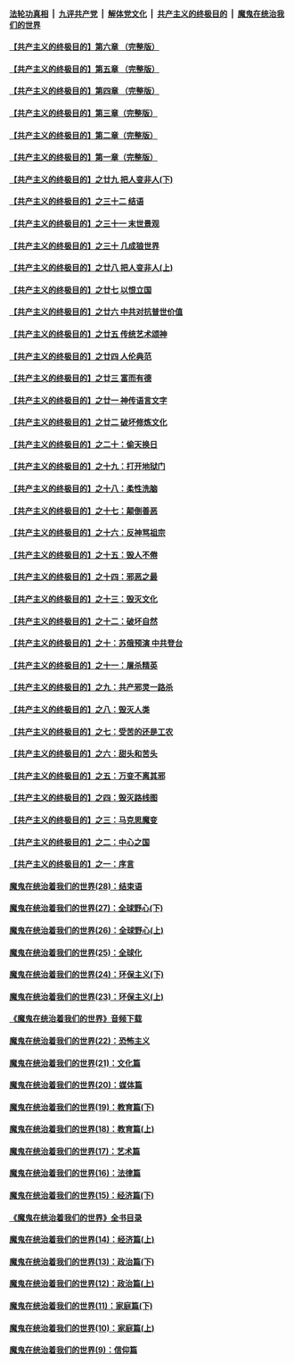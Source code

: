 

####  [法轮功真相](../../../../basic/blob/master/README.md?t=06090201) &nbsp;|&nbsp; [九评共产党](../../../../9ping.md/blob/master/README.md?t=06090201) &nbsp;|&nbsp; [解体党文化](../../../../jtdwh.md/blob/master/README.md?t=06090201)  &nbsp;|&nbsp; [共产主义的终极目的](../../../../gczydzjmd.md/blob/master/README.md?t=06090201) &nbsp;|&nbsp; [魔鬼在统治我们的世界](../../../../mgztzwmdsj.md/blob/master/README.md?t=06090201) 

#### [【共产主义的终极目的】第六章 （完整版）](../pages/nsc422/n11428913.md?t=06090201) 

#### [【共产主义的终极目的】第五章 （完整版）](../pages/nsc422/n11428912.md?t=06090201) 

#### [【共产主义的终极目的】第四章 （完整版）](../pages/nsc422/n11428907.md?t=06090201) 

#### [【共产主义的终极目的】第三章（完整版）](../pages/nsc422/n11428848.md?t=06090201) 

#### [【共产主义的终极目的】第二章（完整版）](../pages/nsc422/n11428831.md?t=06090201) 

#### [【共产主义的终极目的】第一章（完整版）](../pages/nsc422/n11417651.md?t=06090201) 

#### [【共产主义的终极目的】之廿九 把人变非人(下)](../pages/nsc422/n11344140.md?t=06090201) 

#### [【共产主义的终极目的】之三十二 结语](../pages/nsc422/n11360535.md?t=06090201) 

#### [【共产主义的终极目的】之三十一 末世景观](../pages/nsc422/n11351129.md?t=06090201) 

#### [【共产主义的终极目的】之三十 几成狼世界](../pages/nsc422/n11348280.md?t=06090201) 

#### [【共产主义的终极目的】之廿八 把人变非人(上)](../pages/nsc422/n11340492.md?t=06090201) 

#### [【共产主义的终极目的】之廿七 以恨立国](../pages/nsc422/n11336944.md?t=06090201) 

#### [【共产主义的终极目的】之廿六 中共对抗普世价值](../pages/nsc422/n11324785.md?t=06090201) 

#### [【共产主义的终极目的】之廿五 传统艺术颂神](../pages/nsc422/n11296396.md?t=06090201) 

#### [【共产主义的终极目的】之廿四 人伦典范](../pages/nsc422/n11296397.md?t=06090201) 

#### [【共产主义的终极目的】之廿三 富而有德](../pages/nsc422/n11283598.md?t=06090201) 

#### [【共产主义的终极目的】之廿一 神传语言文字](../pages/nsc422/n11263265.md?t=06090201) 

#### [【共产主义的终极目的】之廿二 破坏修炼文化](../pages/nsc422/n11245728.md?t=06090201) 

#### [【共产主义的终极目的】之二十：偷天换日](../pages/nsc422/n11238846.md?t=06090201) 

#### [【共产主义的终极目的】之十九：打开地狱门](../pages/nsc422/n11206376.md?t=06090201) 

#### [【共产主义的终极目的】之十八：柔性洗脑](../pages/nsc422/n11199994.md?t=06090201) 

#### [【共产主义的终极目的】之十七：颠倒善恶](../pages/nsc422/n11179782.md?t=06090201) 

#### [【共产主义的终极目的】之十六：反神骂祖宗](../pages/nsc422/n11166798.md?t=06090201) 

#### [【共产主义的终极目的】之十五：毁人不倦](../pages/nsc422/n11166792.md?t=06090201) 

#### [【共产主义的终极目的】之十四：邪恶之最](../pages/nsc422/n11150249.md?t=06090201) 

#### [【共产主义的终极目的】之十三：毁灭文化](../pages/nsc422/n11135227.md?t=06090201) 

#### [【共产主义的终极目的】之十二：破坏自然](../pages/nsc422/n11135214.md?t=06090201) 

#### [【共产主义的终极目的】之十：苏俄预演 中共登台](../pages/nsc422/n11118424.md?t=06090201) 

#### [【共产主义的终极目的】之十一：屠杀精英](../pages/nsc422/n11118442.md?t=06090201) 

#### [【共产主义的终极目的】之九：共产邪灵一路杀](../pages/nsc422/n11114139.md?t=06090201) 

#### [【共产主义的终极目的】之八：毁灭人类](../pages/nsc422/n11108503.md?t=06090201) 

#### [【共产主义的终极目的】之七：受苦的还是工农](../pages/nsc422/n11101809.md?t=06090201) 

#### [【共产主义的终极目的】之六：甜头和苦头](../pages/nsc422/n11096971.md?t=06090201) 

#### [【共产主义的终极目的】之五：万变不离其邪](../pages/nsc422/n11091285.md?t=06090201) 

#### [【共产主义的终极目的】之四：毁灭路线图](../pages/nsc422/n11086284.md?t=06090201) 

#### [【共产主义的终极目的】之三：马克思魔变](../pages/nsc422/n11061941.md?t=06090201) 

#### [【共产主义的终极目的】之二：中心之国](../pages/nsc422/n11047728.md?t=06090201) 

#### [【共产主义的终极目的】之一：序言](../pages/nsc422/n11086077.md?t=06090201) 

#### [魔鬼在统治着我们的世界(28)：结束语](../pages/nsc422/n10936246.md?t=06090201) 

#### [魔鬼在统治着我们的世界(27)：全球野心(下)](../pages/nsc422/n10928319.md?t=06090201) 

#### [魔鬼在统治着我们的世界(26)：全球野心(上)](../pages/nsc422/n10900318.md?t=06090201) 

#### [魔鬼在统治着我们的世界(25)：全球化](../pages/nsc422/n10788205.md?t=06090201) 

#### [魔鬼在统治着我们的世界(24)：环保主义(下)](../pages/nsc422/n10695307.md?t=06090201) 

#### [魔鬼在统治着我们的世界(23)：环保主义(上)](../pages/nsc422/n10688613.md?t=06090201) 

#### [《魔鬼在统治着我们的世界》音频下载](../pages/nsc422/n10635553.md?t=06090201) 

#### [魔鬼在统治着我们的世界(22)：恐怖主义](../pages/nsc422/n10614727.md?t=06090201) 

#### [魔鬼在统治着我们的世界(21)：文化篇](../pages/nsc422/n10597706.md?t=06090201) 

#### [魔鬼在统治着我们的世界(20)：媒体篇](../pages/nsc422/n10586579.md?t=06090201) 

#### [魔鬼在统治着我们的世界(19)：教育篇(下)](../pages/nsc422/n10564808.md?t=06090201) 

#### [魔鬼在统治着我们的世界(18)：教育篇(上)](../pages/nsc422/n10526970.md?t=06090201) 

#### [魔鬼在统治着我们的世界(17)：艺术篇](../pages/nsc422/n10499093.md?t=06090201) 

#### [魔鬼在统治着我们的世界(16)：法律篇](../pages/nsc422/n10485969.md?t=06090201) 

#### [魔鬼在统治着我们的世界(15)：经济篇(下)](../pages/nsc422/n10469975.md?t=06090201) 

#### [《魔鬼在统治着我们的世界》全书目录](../pages/nsc422/n10464261.md?t=06090201) 

#### [魔鬼在统治着我们的世界(14)：经济篇(上)](../pages/nsc422/n10457370.md?t=06090201) 

#### [魔鬼在统治着我们的世界(13)：政治篇(下)](../pages/nsc422/n10448270.md?t=06090201) 

#### [魔鬼在统治着我们的世界(12)：政治篇(上)](../pages/nsc422/n10444576.md?t=06090201) 

#### [魔鬼在统治着我们的世界(11)：家庭篇(下)](../pages/nsc422/n10440961.md?t=06090201) 

#### [魔鬼在统治着我们的世界(10)：家庭篇(上)](../pages/nsc422/n10435448.md?t=06090201) 

#### [魔鬼在统治着我们的世界(9)：信仰篇](../pages/nsc422/n10432159.md?t=06090201) 

